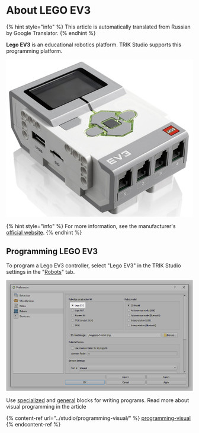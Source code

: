 # About LEGO EV3

{% hint style="info" %}
This article is automatically translated from Russian by Google Translator.
{% endhint %}

**Lego EV3** is an educational robotics platform. TRIK Studio supports this programming platform.

![LEGO EV3](../.gitbook/assets/Lego-mindstorms-ev3.jpg)

{% hint style="info" %}
For more information, see the manufacturer's [official website](https://education.lego.com).
{% endhint %}

## Programming LEGO EV3

To program a Lego EV3 controller, select "Lego EV3" in the TRIK Studio settings in the "[Robots](../studio/interface/faq-robot-settings.md)" tab.

![](<../.gitbook/assets/90 1 En robots-ev3 2.png>)

Use [specialized](blocks.md) and [general](../studio/programming-visual/blocks.md) blocks for writing programs. Read more about visual programming in the article

{% content-ref url="../studio/programming-visual/" %}
[programming-visual](../studio/programming-visual/)
{% endcontent-ref %}
